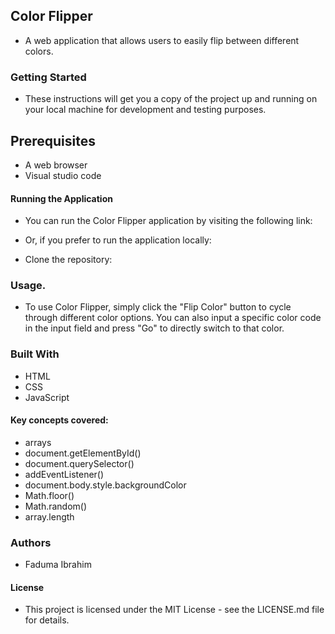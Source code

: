 ## Color Flipper

-   A web application that allows users to easily flip between different colors.

### Getting Started
-  These instructions will get you a copy of the project up and running on your local machine for development and testing purposes.

## Prerequisites
-  A web browser
- Visual studio code 

#### Running the Application
- You can run the Color Flipper application by visiting the following link: 

- Or, if you prefer to run the application locally:

- Clone the repository:

### Usage.

- To use Color Flipper, simply click the "Flip Color" button to cycle through different color options. You can also input a specific color code in the input field and press "Go" to directly switch to that color.

### Built With
- HTML
- CSS
- JavaScript

#### Key concepts covered:

- arrays
- document.getElementById()
- document.querySelector()
- addEventListener()
- document.body.style.backgroundColor
- Math.floor()
- Math.random()
- array.length

### Authors
- Faduma Ibrahim 
#### License
- This project is licensed under the MIT License - see the LICENSE.md file for details.